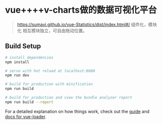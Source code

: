 # vue++++v-charts做的数据可视化平台

> https://sumayi.github.io/vue-Statistics/dist/index.html#/
>组件化，模块化
>相互模块独立，可自由拖动位置。
## Build Setup

``` bash
# install dependencies
npm install

# serve with hot reload at localhost:8080
npm run dev

# build for production with minification
npm run build

# build for production and view the bundle analyzer report
npm run build --report
```

For a detailed explanation on how things work, check out the [guide](http://vuejs-templates.github.io/webpack/) and [docs for vue-loader](http://vuejs.github.io/vue-loader).
